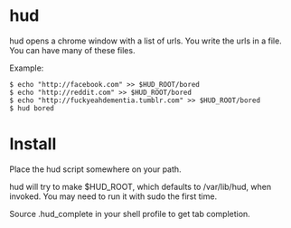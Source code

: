 # hud
hud opens a chrome window with a list of urls.
You write the urls in a file.
You can have many of these files.

Example:
```
$ echo "http://facebook.com" >> $HUD_ROOT/bored
$ echo "http://reddit.com" >> $HUD_ROOT/bored
$ echo "http://fuckyeahdementia.tumblr.com" >> $HUD_ROOT/bored
$ hud bored
```

# Install
Place the hud script somewhere on your path.

hud will try to make $HUD_ROOT, which defaults to /var/lib/hud, when invoked.
You may need to run it with sudo the first time.

Source .hud_complete in your shell profile to get tab completion.
